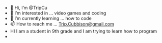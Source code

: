 - 👋 Hi, I’m @TripCu
- 👀 I’m interested in ... video games and coding 
- 🌱 I’m currently learning ... how to code 
- 📫 How to reach me ... Trip.Cubbison@gmail.com
- HI I am a student in 9th grade and I am trying to learn how to program 
- 

